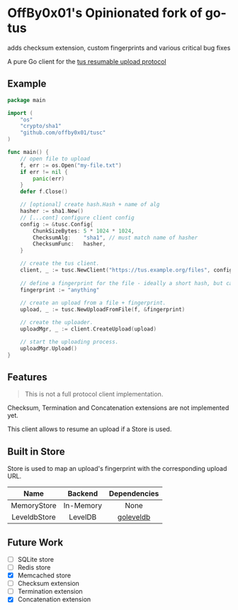 # OffBy0x01's Opinionated fork of go-tus

adds checksum extension, custom fingerprints and various critical bug fixes

A pure Go client for the [tus resumable upload protocol](http://tus.io/)

## Example

```go
package main

import (
    "os"
	"crypto/sha1"
    "github.com/offby0x01/tusc"
)

func main() {
	// open file to upload
    f, err := os.Open("my-file.txt")
    if err != nil {
        panic(err)
    }
    defer f.Close()

	// [optional] create hash.Hash + name of alg 
	hasher := sha1.New()
	// [...cont] configure client config
	config := &tusc.Config{
		ChunkSizeBytes: 5 * 1024 * 1024,
		ChecksumAlg:    "sha1", // must match name of hasher
		ChecksumFunc:   hasher,
	}

    // create the tus client.
    client, _ := tusc.NewClient("https://tus.example.org/files", config)
    
	// define a fingerprint for the file - ideally a short hash, but can be anything
	fingerprint := "anything"
	
    // create an upload from a file + fingerprint.
    upload, _ := tusc.NewUploadFromFile(f, &fingerprint)

    // create the uploader.
    uploadMgr, _ := client.CreateUpload(upload)

    // start the uploading process.
	uploadMgr.Upload()
}
```

## Features

> This is not a full protocol client implementation.

Checksum, Termination and Concatenation extensions are not implemented yet.

This client allows to resume an upload if a Store is used.

## Built in Store

Store is used to map an upload's fingerprint with the corresponding upload URL.

| Name | Backend | Dependencies |
|:----:|:-------:|:------------:|
| MemoryStore  | In-Memory | None |
| LeveldbStore | LevelDB   | [goleveldb](https://github.com/syndtr/goleveldb) |

## Future Work

- [ ] SQLite store
- [ ] Redis store
- [x] Memcached store
- [ ] Checksum extension
- [ ] Termination extension
- [x] Concatenation extension